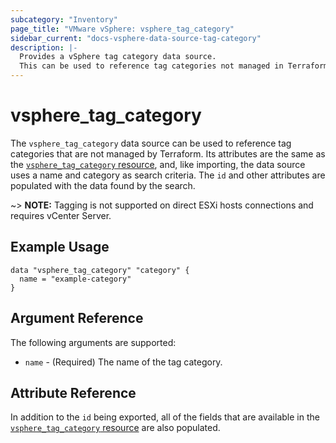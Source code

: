 ```yaml
---
subcategory: "Inventory"
page_title: "VMware vSphere: vsphere_tag_category"
sidebar_current: "docs-vsphere-data-source-tag-category"
description: |-
  Provides a vSphere tag category data source.
  This can be used to reference tag categories not managed in Terraform.
---
```


# vsphere_tag_category

The `vsphere_tag_category` data source can be used to reference tag categories
that are not managed by Terraform. Its attributes are the same as the
[`vsphere_tag_category` resource][resource-tag-category], and, like importing,
the data source uses a name and category as search criteria. The `id` and other
attributes are populated with the data found by the search.

[resource-tag-category]: /docs/providers/vsphere/r/tag_category.html

~> **NOTE:** Tagging is not supported on direct ESXi hosts connections and
requires vCenter Server.

## Example Usage

```hcl
data "vsphere_tag_category" "category" {
  name = "example-category"
}
```

## Argument Reference

The following arguments are supported:

* `name` - (Required) The name of the tag category.

## Attribute Reference

In addition to the `id` being exported, all of the fields that are available in
the [`vsphere_tag_category` resource][resource-tag-category] are also populated.
